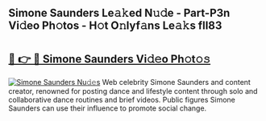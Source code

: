 ## Simone Saunders Le𝚊𝚔ed N𝚞𝚍e - Part-P3n Vi𝚍eo Ph𝚘tos - H𝚘t O𝚗lyf𝚊ns Le𝚊𝚔s flI83

# <h2><a href="http://hf0o6wg.feru.top/?c=Simone+Saunders">🔗 👉 🔴 Simone Saunders Vi𝚍𝚎o Ph𝚘t𝚘𝚜</a></h2>

[![Simone Saunders Nu𝚍𝚎s](https://i.imgur.com/0TWrTi3.gif)](http://hf0o6wg.feru.top/?c=Simone+Saunders)
Web celebrity Simone Saunders and content creator, renowned for posting dance and lifestyle content through solo and collaborative dance routines and brief videos. Public figures Simone Saunders can use their influence to promote social change. 
